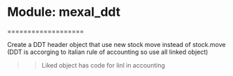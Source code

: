 # Module: mexal_ddt
===================

Create a DDT header object that use new stock move instead of stock.move
(DDT is accorging to italian rule of accounting so use all linked object)
>> Liked object has code for linl in accounting

